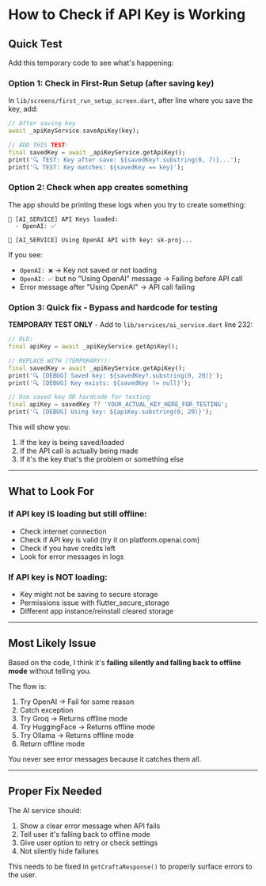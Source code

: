 # How to Check if API Key is Working

## Quick Test

Add this temporary code to see what's happening:

### Option 1: Check in First-Run Setup (after saving key)

In `lib/screens/first_run_setup_screen.dart`, after line where you save the key, add:

```dart
// After saving key
await _apiKeyService.saveApiKey(key);

// ADD THIS TEST:
final savedKey = await _apiKeyService.getApiKey();
print('🔍 TEST: Key after save: ${savedKey?.substring(0, 7)}...');
print('🔍 TEST: Key matches: ${savedKey == key}');
```

### Option 2: Check when app creates something

The app should be printing these logs when you try to create something:

```
🔑 [AI_SERVICE] API Keys loaded:
  - OpenAI: ✅

🚀 [AI_SERVICE] Using OpenAI API with key: sk-proj...
```

If you see:
- `OpenAI: ❌` → Key not saved or not loading
- `OpenAI: ✅` but no "Using OpenAI" message → Failing before API call
- Error message after "Using OpenAI" → API call failing

### Option 3: Quick fix - Bypass and hardcode for testing

**TEMPORARY TEST ONLY** - Add to `lib/services/ai_service.dart` line 232:

```dart
// OLD:
final apiKey = await _apiKeyService.getApiKey();

// REPLACE WITH (TEMPORARY!):
final savedKey = await _apiKeyService.getApiKey();
print('🔍 [DEBUG] Saved key: ${savedKey?.substring(0, 20)}');
print('🔍 [DEBUG] Key exists: ${savedKey != null}');

// Use saved key OR hardcode for testing
final apiKey = savedKey ?? 'YOUR_ACTUAL_KEY_HERE_FOR_TESTING';
print('🔍 [DEBUG] Using key: ${apiKey.substring(0, 20)}');
```

This will show you:
1. If the key is being saved/loaded
2. If the API call is actually being made
3. If it's the key that's the problem or something else

---

## What to Look For

### If API key IS loading but still offline:
- Check internet connection
- Check if API key is valid (try it on platform.openai.com)
- Check if you have credits left
- Look for error messages in logs

### If API key is NOT loading:
- Key might not be saving to secure storage
- Permissions issue with flutter_secure_storage
- Different app instance/reinstall cleared storage

---

## Most Likely Issue

Based on the code, I think it's **failing silently and falling back to offline mode** without telling you.

The flow is:
1. Try OpenAI → Fail for some reason
2. Catch exception
3. Try Groq → Returns offline mode
4. Try HuggingFace → Returns offline mode
5. Try Ollama → Returns offline mode
6. Return offline mode

You never see error messages because it catches them all.

---

## Proper Fix Needed

The AI service should:
1. Show a clear error message when API fails
2. Tell user it's falling back to offline mode
3. Give user option to retry or check settings
4. Not silently hide failures

This needs to be fixed in `getCraftaResponse()` to properly surface errors to the user.
